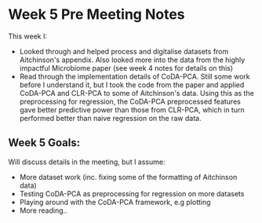 # Week 5 Pre Meeting Notes
This week I:

- Looked through and helped process and digitalise datasets from Aitchinson's appendix. Also looked more into the data from the highly impactful Microbiome paper (see week 4 notes for details on this)
- Read through the implementation details of CoDA-PCA. Still some work before I understand it, but I took the code from the paper and applied CoDA-PCA and CLR-PCA to some of Aitchinson's data. Using this as the preprocessing for regression, the CoDA-PCA preprocessed features gave better predictive power than those from CLR-PCA, which in turn performed better than naive regression on the raw data. 

## Week 5 Goals:
Will discuss details in the meeting, but I assume: 

- More dataset work (inc. fixing some of the formatting of Aitchinson data)
- Testing CoDA-PCA as preprocessing for regression on more datasets
- Playing around with the CoDA-PCA framework, e.g plotting 
- More reading.. 